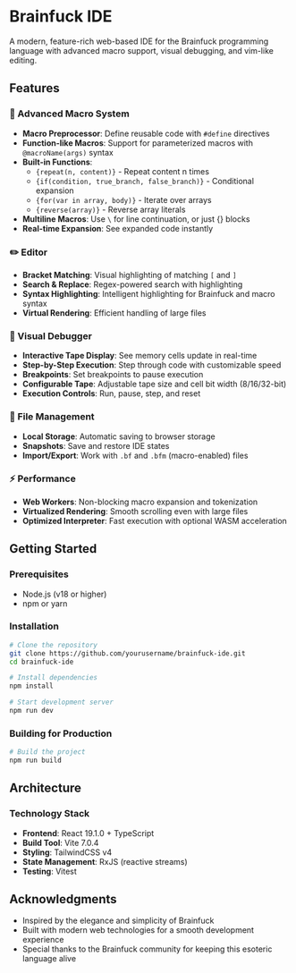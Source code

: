 # Brainfuck IDE

A modern, feature-rich web-based IDE for the Brainfuck programming language with advanced macro support, visual debugging, and vim-like editing.

## Features

### 🎯 Advanced Macro System
- **Macro Preprocessor**: Define reusable code with `#define` directives
- **Function-like Macros**: Support for parameterized macros with `@macroName(args)` syntax
- **Built-in Functions**:
  - `{repeat(n, content)}` - Repeat content n times
  - `{if(condition, true_branch, false_branch)}` - Conditional expansion
  - `{for(var in array, body)}` - Iterate over arrays
  - `{reverse(array)}` - Reverse array literals
- **Multiline Macros**: Use `\` for line continuation, or just {} blocks
- **Real-time Expansion**: See expanded code instantly

### ✏️ Editor
- **Bracket Matching**: Visual highlighting of matching `[` and `]`
- **Search & Replace**: Regex-powered search with highlighting
- **Syntax Highlighting**: Intelligent highlighting for Brainfuck and macro syntax
- **Virtual Rendering**: Efficient handling of large files

### 🐛 Visual Debugger
- **Interactive Tape Display**: See memory cells update in real-time
- **Step-by-Step Execution**: Step through code with customizable speed
- **Breakpoints**: Set breakpoints to pause execution
- **Configurable Tape**: Adjustable tape size and cell bit width (8/16/32-bit)
- **Execution Controls**: Run, pause, step, and reset

### 📁 File Management
- **Local Storage**: Automatic saving to browser storage
- **Snapshots**: Save and restore IDE states
- **Import/Export**: Work with `.bf` and `.bfm` (macro-enabled) files

### ⚡ Performance
- **Web Workers**: Non-blocking macro expansion and tokenization
- **Virtualized Rendering**: Smooth scrolling even with large files
- **Optimized Interpreter**: Fast execution with optional WASM acceleration

## Getting Started

### Prerequisites
- Node.js (v18 or higher)
- npm or yarn

### Installation
```bash
# Clone the repository
git clone https://github.com/yourusername/brainfuck-ide.git
cd brainfuck-ide

# Install dependencies
npm install

# Start development server
npm run dev
```

### Building for Production
```bash
# Build the project
npm run build

```

## Architecture

### Technology Stack
- **Frontend**: React 19.1.0 + TypeScript
- **Build Tool**: Vite 7.0.4
- **Styling**: TailwindCSS v4
- **State Management**: RxJS (reactive streams)
- **Testing**: Vitest

## Acknowledgments

- Inspired by the elegance and simplicity of Brainfuck
- Built with modern web technologies for a smooth development experience
- Special thanks to the Brainfuck community for keeping this esoteric language alive